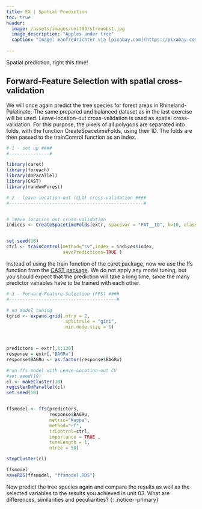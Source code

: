 ```yaml
---
title: EX | Spatial Prediction
toc: true
header:
  image: /assets/images/unit03/streuobst.jpg
  image_description: "Apples under tree"
  caption: "Image: manfredrichter via [pixabay.com](https://pixabay.com/de/photos/%C3%A4pfel-streuobst-obstbaum-apfelbaum-3684775/)"
 
---
```


Spatial prediction, right this time!

## Forward-Feature Selection with spatial cross-validation

We will once again predict the tree species for forest areas in Rhineland-Palatinate. The same prepared and balanced dataset as in the last exercise will be used. Leave-location-out cross-validation is used as spatial cross-validation. For this purpose, the pixels of all polygons are separated into folds, with the function CreateSpacetimeFolds, using their ID. The folds are then passed to the trainControl function as an index.

```r
# 1 - set up ####
#---------------#

library(caret)
library(foreach)
library(doParallel)
library(CAST)
library(randomForest)

# 2 - leave-location-out (LLO) cross-validation ####
#--------------------------------------------------#


# leave location out cross-validation
indices <- CreateSpacetimeFolds(extr, spacevar = "FAT__ID", k=10, class = "BAGRu")


set.seed(10)
ctrl <- trainControl(method="cv",index = indices$index,
                     savePredictions=TRUE )


```

Instead of using the train function of the caret package, now we use the ffs function from the [CAST package](https://cran.r-project.org/web/packages/CAST/index.html). We do not apply any model tuning, but you should expect that the prediction will take a long time, since the many predictor variables have to be trained with each other. 

```r
# 3 - Forward-Feature-Selection (FFS) ####
#----------------------------------------#

# no model tuning
tgrid <- expand.grid(.mtry = 2,
                     .splitrule = "gini",
                     .min.node.size = 1)



predictors = extr[,1:130]
response = extr[,"BAGRu"]
response$BAGRu <- as.factor(response$BAGRu)

#run ffs model with Leave-Location-out CV
#set.seed(10)
cl <- makeCluster(10)
registerDoParallel(cl)
set.seed(10)


ffsmodel <- ffs(predictors,
                response$BAGRu, 
                metric="Kappa", 
                method="rf",
                trControl=ctrl, 
                importance = TRUE ,
                tuneLength = 1, 
                ntree = 50)

stopCluster(cl)

ffsmodel
saveRDS(ffsmodel, "ffsmodel.RDS")


```
Now predict the tree species again and compare the results as well as the selected variables to the results you achieved in unit 03. What are differences, similarities and peculiarities? 
{: .notice--primary}